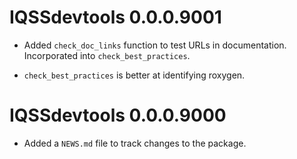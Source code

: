 # IQSSdevtools 0.0.0.9001

* Added `check_doc_links` function to test URLs in documentation. Incorporated
into `check_best_practices`.

* `check_best_practices` is better at identifying roxygen.

# IQSSdevtools 0.0.0.9000

* Added a `NEWS.md` file to track changes to the package.



